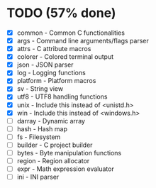 # TODO (57% done)
- [X] common   - Common C functionalities
- [X] args     - Command line arguments/flags parser
- [X] attrs    - C attribute macros
- [X] colorer  - Colored terminal output
- [X] json     - JSON parser
- [X] log      - Logging functions
- [X] platform - Platform macros
- [X] sv       - String view
- [X] utf8     - UTF8 handling functions
- [X] unix     - Include this instead of <unistd.h>
- [X] win      - Include this instead of <windows.h>
- [ ] darray   - Dynamic array
- [ ] hash     - Hash map
- [ ] fs       - Filesystem
- [ ] builder  - C project builder
- [ ] bytes    - Byte manipulation functions
- [ ] region   - Region allocator
- [ ] expr     - Math expression evaluator
- [ ] ini      - INI parser
